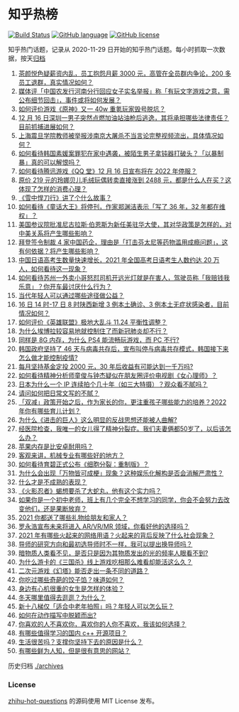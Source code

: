 # 知乎热榜
[![Build Status](https://github.com/ToWeLong/zhihu-hot-questions/workflows/CI/badge.svg)](https://github.com/ToWeLong/zhihu-hot-questions/actions)
[![GitHub language](https://img.shields.io/badge/language-golang-orange.svg)](https://golang.org/)
[![GitHub license](https://img.shields.io/github/license/ToWeLong/zhihu-hot-questions)](https://github.com/ToWeLong/zhihu-hot-questions/blob/main/LICENSE)

知乎热门话题，记录从 2020-11-29 日开始的知乎热门话题。每小时抓取一次数据，按天[归档](./archives)

<!-- BEGIN -->

1. [茶颜悦色疑薪资内乱，员工抱怨月薪 3000 元，高管在全员群内争论，200 多员工退群，真实情况如何？](https://www.zhihu.com/question/506658372)
1. [媒体评「中国农发行河南分行回应女子实名举报」称「有玩文字游戏之意，需公布细节回击」，事件或将如何发展？](https://www.zhihu.com/question/506284980)
1. [如何评价游戏《原神》又一 40w 重氪玩家毁号脱坑？](https://www.zhihu.com/question/506334661)
1. [12 月 16 日深圳一男子突然点燃加油站油枪后逃逸，其将承担哪些法律责任？目前抓捕进展如何？](https://www.zhihu.com/question/506611352)
1. [上海震旦学院教师被举报涉南京大屠杀不当言论完整视频流出，具体情况如何？](https://www.zhihu.com/question/506628650)
1. [如何看待韩国素媛案罪犯在家中遇袭，被陌生男子拿钝器打破头？「以暴制暴」真的可以解恨吗？](https://www.zhihu.com/question/506628809)
1. [如何看待腾讯游戏《QQ 堂》12 月 16 日宣布将在 2022 年停服？](https://www.zhihu.com/question/506420560)
1. [原价 219 元的玲娜贝儿毛绒玩偶转卖直接涨到 2488 元，都是什么人在买？这体现了怎样的消费心理？](https://www.zhihu.com/question/505982280)
1. [《雪中悍刀行》讲了个什么故事？](https://www.zhihu.com/question/464473241)
1. [如何看待《童话大王》将停刊，作家郑渊洁表示「写了 36 年，32 年都在维权」？](https://www.zhihu.com/question/506378908)
1. [美国参议院批准尼古拉斯·伯恩斯为新任美驻华大使，其对华政策是怎样的，对中美关系将产生哪些影响？](https://www.zhihu.com/question/506597619)
1. [拜登签令制裁 4 家中国药企，理由是「打击芬太尼等药物滥用成瘾问题」，这有何依据？将产生哪些影响？](https://www.zhihu.com/question/506428421)
1. [中国日语高考生数量快速增长，2021 年全国高考日语考生人数约达 20 万人，如何看待这一现象？](https://www.zhihu.com/question/506389389)
1. [如何看待苏州一外卖小哥怒怼司机开远光灯就是在害人，驾驶员称「我赔钱我乐意」？你开车最讨厌什么行为？](https://www.zhihu.com/question/506107629)
1. [当代年轻人可以通过哪些途径做公益？](https://www.zhihu.com/question/420229646)
1. [16 日 14 时-17 日 8 时陕西新增 3 例本土确诊、3 例本土无症状感染者，目前情况如何？](https://www.zhihu.com/question/506615127)
1. [如何评价《英雄联盟》极地大乱斗 11.24 平衡性调整？](https://www.zhihu.com/question/504563560)
1. [为什么埃博拉较容易地就控制住了而新冠肺炎却不行？](https://www.zhihu.com/question/401602293)
1. [同样是 8G 内存，为什么 PS4 能流畅玩游戏，而 PC 不行?](https://www.zhihu.com/question/505561449)
1. [韩国政府坚持了 46 天与病毒共存后，宣布叫停与病毒共存模式，韩国接下来怎么做才能控制疫情?](https://www.zhihu.com/question/506581859)
1. [每月坚持基金定投 2000 元，30 年后收益有可能达到一千万吗?](https://www.zhihu.com/question/450007148)
1. [如何看待精神分析师童俊与钟杰疑似在朋友圈评价电视剧《女心理师》？](https://www.zhihu.com/question/506220875)
1. [日本为什么一个 IP 连续拍个几十年（如三大特摄）？观众看不腻吗？](https://www.zhihu.com/question/503284525)
1. [请问如何把日常文写的不腻？](https://www.zhihu.com/question/506570169)
1. [「双减」政策开始之后，作为家长的你，更注重孩子哪些能力的培养？2022 年你有哪些育儿计划？](https://www.zhihu.com/question/506109845)
1. [为什么《进击的巨人》这么明显的反战思想还能被人曲解?](https://www.zhihu.com/question/452841537)
1. [经医院检查，我唯一的女儿得了精神分裂症。我们夫妻俩都50岁了，以后该怎么办？](https://www.zhihu.com/question/373867080)
1. [苹果内存是比安卓耐用吗？](https://www.zhihu.com/question/505787922)
1. [客观来讲，机械专业有哪些好的地方？](https://www.zhihu.com/question/474601068)
1. [如何看待育碧正式公布《细胞分裂：重制版》？](https://www.zhihu.com/question/506338563)
1. [为什么会出现「万物皆可成梗」现象？这种娱乐化解构是否会消解严肃性？](https://www.zhihu.com/question/505109530)
1. [什么才是不成熟的表现？](https://www.zhihu.com/question/503406861)
1. [《火影忍者》蝎想要杀了大蛇丸，他有这个实力吗？](https://www.zhihu.com/question/504289826)
1. [如果你是一个初中老师，班上有几个完全不想学习的同学，你会不会努力去改变他们，还是果断放弃？](https://www.zhihu.com/question/504341909)
1. [2021 你都送了哪些礼物给朋友和家人？](https://www.zhihu.com/question/502993359)
1. [罗永浩宣布未来将进入 AR/VR/MR 领域，你看好他的选择吗？](https://www.zhihu.com/question/506358317)
1. [2021 年有哪些火起来的网络用语？火起来的背后反映了什么社会现象？](https://www.zhihu.com/question/503463814)
1. [导师的研究方向和最初选导师时不一样，我可以提出换导师吗？](https://www.zhihu.com/question/505058590)
1. [暗物质人类看不见，是否只是因为其物质发出的光的频率人眼看不到?](https://www.zhihu.com/question/505642130)
1. [为什么游卡的《三国杀》线上游戏吃相那么难看却能活这么久？](https://www.zhihu.com/question/502308378)
1. [二次元游戏《幻塔》能否走出一条不同的道路？](https://www.zhihu.com/question/506272899)
1. [你吃过哪些奇葩的饺子馅？味道如何？](https://www.zhihu.com/question/479146660)
1. [身边有心机很重的女生是怎样的体验？](https://www.zhihu.com/question/48283637)
1. [冬天哪里值得去逛逛？为什么？](https://www.zhihu.com/question/499666378)
1. [新十八梯仅「适合中老年拍照」吗？年轻人可以怎么玩？](https://www.zhihu.com/question/506369712)
1. [如何在动作描写中脱颖而出?](https://www.zhihu.com/question/361902302)
1. [你喜欢的人不喜欢你，喜欢你的人你不喜欢，我该如何选择？](https://www.zhihu.com/question/505439920)
1. [有哪些值得学习的国内 c++ 开源项目？](https://www.zhihu.com/question/332778359)
1. [生活很苦吗？支撑你坚持下去的原因是什么？](https://www.zhihu.com/question/504149937)
1. [有哪些鲜为人知，但是很有意思的网站？](https://www.zhihu.com/question/26009615)

<!-- END -->

历史归档 [./archives](./archives)


### License
[zhihu-hot-questions](https://github.com/towelong/zhihu-hot-questions) 的源码使用 MIT License 发布。